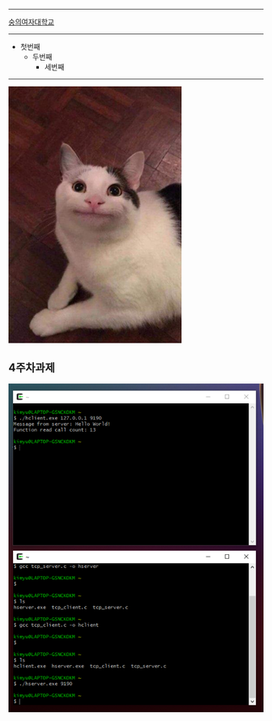 ***
[숭의여자대학교](https://www.sewc.ac.kr/mbshome/mbs/sewc/index.do)
***
* 첫번째
   * 두번째  
     * 세번째
***     
     
<img width="" height="" src="./png/고양이.png"></img>

## 4주차과제
<img width="" height="" src="./png/4주차과제.PNG"></img>
